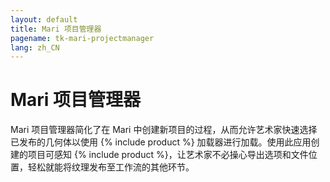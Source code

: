```yaml
---
layout: default
title: Mari 项目管理器
pagename: tk-mari-projectmanager
lang: zh_CN
---
```


# Mari 项目管理器

Mari 项目管理器简化了在 Mari 中创建新项目的过程，从而允许艺术家快速选择已发布的几何体以使用 {% include product %} 加载器进行加载。使用此应用创建的项目可感知 {% include product %}，让艺术家不必操心导出选项和文件位置，轻松就能将纹理发布至工作流的其他环节。


